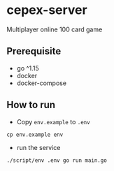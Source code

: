 # cepex-server

Multiplayer online 100 card game

## Prerequisite

- go ^1.15
- docker
- docker-compose

## How to run

- Copy `env.example` to `.env`

```shell
cp env.example env
```

- run the service

```shell
./script/env .env go run main.go
```
